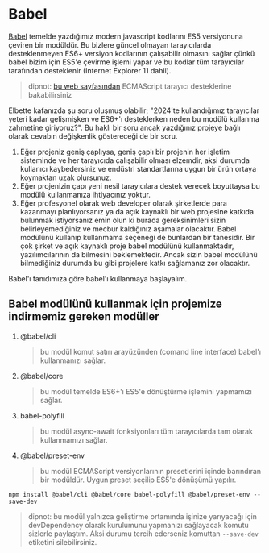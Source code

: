 # Babel

[Babel](https://babeljs.io/) temelde yazdığımız modern javascript kodlarını ES5 versiyonuna çeviren bir modüldür. Bu bizlere güncel olmayan tarayıcılarda desteklenmeyen ES6+ versiyon kodlarının çalışabilir olmasını sağlar çünkü babel bizim için ES5'e çevirme işlemi yapar ve bu kodlar tüm tarayıcılar tarafından desteklenir (Internet Explorer 11 dahil).

> dipnot: [bu web sayfasından](https://compat-table.github.io/compat-table) ECMAScript tarayıcı desteklerine bakabilirsiniz

Elbette kafanızda şu soru oluşmuş olabilir; "2024'te kullandığımız tarayıcılar yeteri kadar gelişmişken ve ES6+'ı desteklerken neden bu modülü kullanma zahmetine giriyoruz?". Bu haklı bir soru ancak yazdığınız projeye bağlı olarak cevabın değişkenlik göstereceği de bir soru.

1. Eğer projeniz geniş çaplıysa, geniş çaplı bir projenin her işletim sisteminde ve her tarayıcıda çalışabilir olması elzemdir, aksi durumda kullanıcı kaybedersiniz ve endüstri standartlarına uygun bir ürün ortaya koymaktan uzak olursunuz.
2. Eğer projenizin çapı yeni nesil tarayıcılara destek verecek boyuttaysa bu modülü kullanmanıza ihtiyacınız yoktur.
3. Eğer profesyonel olarak web developer olarak şirketlerde para kazanmayı planlıyorsanız ya da açık kaynaklı bir web projesine katkıda bulunmak istiyorsanız emin olun ki burada gereksinimleri sizin belirleyemediğiniz ve mecbur kaldığınız aşamalar olacaktır. Babel modülünü kullanıp kullanmama seçeneği de bunlardan bir tanesidir. Bir çok şirket ve açık kaynaklı proje babel modülünü kullanmaktadır, yazılımcılarının da bilmesini beklemektedir. Ancak sizin babel modülünü bilmediğiniz durumda bu gibi projelere katkı sağlamanız zor olacaktır.

Babel'ı tanıdımıza göre babel'ı kullanmaya başlayalım.

## Babel modülünü kullanmak için projemize indirmemiz gereken modüller

1. @babel/cli
    > bu modül komut satırı arayüzünden (comand line interface) babel'ı kullanmanızı sağlar.
2. @babel/core
    >bu modül temelde ES6+'ı ES5'e dönüştürme işlemini yapmamızı sağlar.
3. babel-polyfill
    > bu modül async-await fonksiyonları tüm tarayıcılarda tam olarak kullanmamızı sağlar.
4. @babel/preset-env
    > bu modül ECMAScript versiyonlarının presetlerini içinde barındıran bir modüldür. Uygun preset seçilip ES5'e dönüşümü yapılır.

```
npm install @babel/cli @babel/core babel-polyfill @babel/preset-env --save-dev
```

> dipnot: bu modül yalnızca geliştirme ortamında işinize yarıyacağı için devDependency olarak kurulumunu yapmanızı sağlayacak komutu sizlerle paylaştım. Aksi durumu tercih ederseniz komuttan `--save-dev` etiketini silebilirsiniz. 
